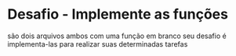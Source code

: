 # Desafio - Implemente as funções

são dois arquivos ambos com uma função em branco seu desafio é implementa-las para realizar suas determinadas tarefas